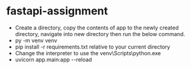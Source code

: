 # fastapi-assignment

- Create a directory, copy the contents of app to the newly created directory, navigate into new directory then run the below command.
- py -m venv venv
- pip install -r requirements.txt relative to your current directory
- Change the interpreter to use the venv\Scripts\python.exe
- uvicorn app.main:app --reload
